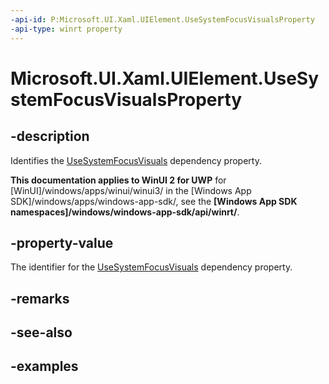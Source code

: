 ```yaml
---
-api-id: P:Microsoft.UI.Xaml.UIElement.UseSystemFocusVisualsProperty
-api-type: winrt property
---
```


# Microsoft.UI.Xaml.UIElement.UseSystemFocusVisualsProperty

<!--
public static Microsoft.UI.Xaml.DependencyProperty UseSystemFocusVisualsProperty { get; }
-->

## -description

Identifies the [UseSystemFocusVisuals](uielement_usesystemfocusvisuals.md) dependency property.

**This documentation applies to WinUI 2 for UWP** for [WinUI]/windows/apps/winui/winui3/ in the [Windows App SDK]/windows/apps/windows-app-sdk/, see the **[Windows App SDK namespaces]/windows/windows-app-sdk/api/winrt/**.

## -property-value

The identifier for the [UseSystemFocusVisuals](uielement_usesystemfocusvisuals.md) dependency property.

## -remarks

## -see-also

## -examples
